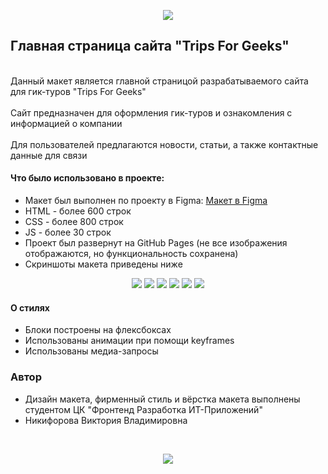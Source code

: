 <p align="center">
  <img src="https://github.com/kuokyn/tripsforgeeks/assets/82722758/3b6c30d0-58f3-4c00-a2ac-661a92c81296" /><br>
</p>

## Главная страница сайта "Trips For Geeks"

<p align="left"><br>
  Данный макет является главной страницой разрабатываемого сайта для гик-туров "Trips For Geeks"<br><br>
  Сайт предназначен для оформления гик-туров и ознакомления с информацией о компании<br><br>
  Для пользователей предлагаются новости, статьи, а также контактные данные для связи<br>
</p>

#### Что было использовано в проекте:
<p align="left">
  <ul>
    <li>Макет был выполнен по проекту в Figma: <a href="https://vk.com/away.php?to=https%3A%2F%2Fwww.figma.com%2Ffile%2FmS21AfGLSKnxsqWN8FgfNu%2F37%3Ftype%3Ddesign%26node-id%3D9%253A60%26t%3DebT9cuvGwBN0vJuQ-1&cc_key=" target="_blank">Макет в Figma</a></li>
    <li>HTML - более 600 строк</li>
    <li>CSS - более 800 строк</li>
    <li>JS - более 30 строк</li>
    <li>Проект был развернут на GitHub Pages (не все изображения отображаются, но функциональность сохранена)</li>
    <li>Скриншоты макета приведены ниже</li>
  </ul>
</p>

<p align="center">
  <img src="https://github.com/kuokyn/tripsforgeeks/assets/82722758/55cf6fe9-c59f-4b11-b4b1-c8229dda9aa8" />
  <img src="https://github.com/kuokyn/tripsforgeeks/assets/82722758/7d47c5f7-891a-42cb-a15a-16965090e59d"/>
  <img src="https://github.com/kuokyn/tripsforgeeks/assets/82722758/ecc03c6c-1e4e-4771-a691-cadece2ae2f4)"/>
  <img src="https://github.com/kuokyn/tripsforgeeks/assets/82722758/24a7fb5c-ac23-4ff1-a1b2-c90212d8854c"/>
  <img src="https://github.com/kuokyn/tripsforgeeks/assets/82722758/34e9b9a7-d90b-4462-9006-9a5585e992b8"/>
  <img src="https://github.com/kuokyn/tripsforgeeks/assets/82722758/046de047-331a-41ef-8ff0-d326846d11d5"/>
</p>

#### О стилях
<p align="left">
  <ul>
    <li>Блоки построены на флексбоксах</li>
    <li>Использованы анимации при помощи keyframes</li>
    <li>Использованы медиа-запросы</li>
  </ul>
</p>

### Автор
<p align="left">
  <ul>
    <li>Дизайн макета, фирменный стиль и вёрстка макета выполнены студентом ЦК "Фронтенд Разработка ИТ-Приложений"</li>
    <li>Никифорова Виктория Владимировна</li>
  </ul>
</p>
<br>
<p align="center">
  <img src="https://github.com/kuokyn/tripsforgeeks/assets/82722758/3b6c30d0-58f3-4c00-a2ac-661a92c81296" />
</p>
